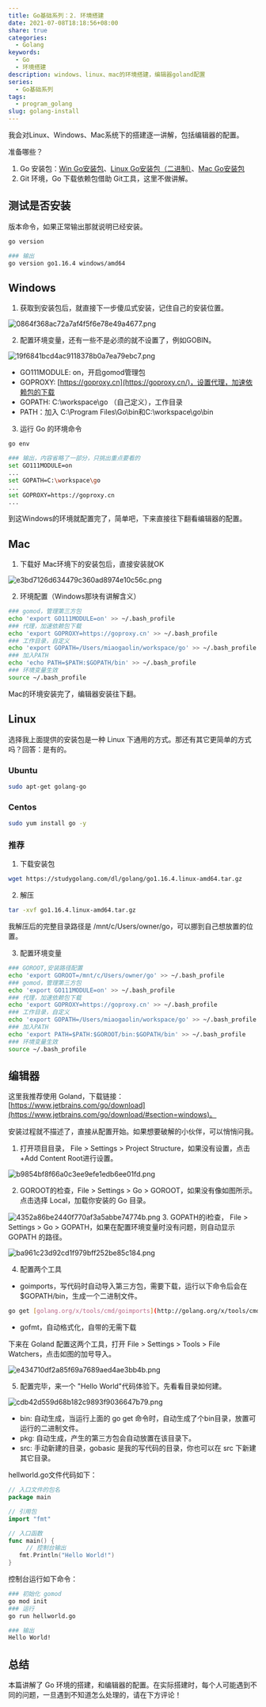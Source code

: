 ```yaml
---
title: Go基础系列：2. 环境搭建
date: 2021-07-08T18:18:56+08:00
share: true
categories:
  - Golang
keywords:
  - Go
  - 环境搭建
description: windows、linux、mac的环境搭建，编辑器goland配置
series:
  - Go基础系列
tags:
  - program_golang
slug: golang-install
---
```



我会对Linux、Windows、Mac系统下的搭建逐一讲解，包括编辑器的配置。

准备哪些？

1. Go 安装包：[Win Go安装包](https://studygolang.com/dl/golang/go1.16.4.windows-amd64.msi)、[Linux Go安装包（二进制）](https://studygolang.com/dl/golang/go1.16.4.linux-amd64.tar.gz)、[Mac Go安装包](https://studygolang.com/dl/golang/go1.16.4.darwin-amd64.pkg)
2. Git 环境，Go 下载依赖包借助 Git工具，这里不做讲解。

## 测试是否安装

版本命令，如果正常输出那就说明已经安装。

```bash
go version

### 输出
go version go1.16.4 windows/amd64
```

## Windows

1. 获取到安装包后，就直接下一步傻瓜式安装，记住自己的安装位置。

![0864f368ac72a7af4f5f6e78e49a4677.png](/images/0864f368ac72a7af4f5f6e78e49a4677.png)

2.  配置环境变量，还有一些不是必须的就不设置了，例如GOBIN。

![19f6841bcd4ac9118378b0a7ea79ebc7.png](/images/19f6841bcd4ac9118378b0a7ea79ebc7.png)

- GO111MODULE: on，开启gomod管理包
- GOPROXY: [https://goproxy.cn](https://goproxy.cn/)，设置代理，加速依赖包的下载
- GOPATH: C:\workspace\go （自己定义），工作目录
- PATH：加入 C:\Program Files\Go\bin和C:\workspace\go\bin

3. 运行 Go 的环境命令

```bash
go env

### 输出，内容省略了一部分，只挑出重点要看的
set GO111MODULE=on
...
set GOPATH=C:\workspace\go
...
set GOPROXY=https://goproxy.cn
...
```

到这Windows的环境就配置完了，简单吧，下来直接往下翻看编辑器的配置。

## Mac

1. 下载好 Mac环境下的安装包后，直接安装就OK

![e3bd7126d634479c360ad8974e10c56c.png](/images/e3bd7126d634479c360ad8974e10c56c.png)

2. 环境配置（Windows那块有讲解含义）

```bash
### gomod，管理第三方包
echo 'export GO111MODULE=on' >> ~/.bash_profile
### 代理，加速依赖包下载
echo 'export GOPROXY=https://goproxy.cn' >> ~/.bash_profile
### 工作目录，自定义
echo 'export GOPATH=/Users/miaogaolin/workspace/go' >> ~/.bash_profile
### 加入PATH
echo 'echo PATH=$PATH:$GOPATH/bin' >> ~/.bash_profile
### 环境变量生效
source ~/.bash_profile
```

Mac的环境安装完了，编辑器安装往下翻。

## Linux

选择我上面提供的安装包是一种 Linux 下通用的方式。那还有其它更简单的方式吗？回答：是有的。

### Ubuntu

```bash
sudo apt-get golang-go
```

### Centos

```bash
sudo yum install go -y
```

### 推荐

1. 下载安装包

```bash
wget https://studygolang.com/dl/golang/go1.16.4.linux-amd64.tar.gz
```

2. 解压

```bash
tar -xvf go1.16.4.linux-amd64.tar.gz
```

我解压后的完整目录路径是 /mnt/c/Users/owner/go，可以挪到自己想放置的位置。

3. 配置环境变量

```bash
### GOROOT,安装路径配置
echo 'export GOROOT=/mnt/c/Users/owner/go' >> ~/.bash_profile
### gomod，管理第三方包
echo 'export GO111MODULE=on' >> ~/.bash_profile
### 代理，加速依赖包下载
echo 'export GOPROXY=https://goproxy.cn' >> ~/.bash_profile
### 工作目录，自定义
echo 'export GOPATH=/Users/miaogaolin/workspace/go' >> ~/.bash_profile
### 加入PATH
echo 'export PATH=$PATH:$GOROOT/bin:$GOPATH/bin' >> ~/.bash_profile
### 环境变量生效
source ~/.bash_profile
```

## 编辑器

这里我推荐使用 Goland，下载链接：[https://www.jetbrains.com/go/download](https://www.jetbrains.com/go/download/#section=windows)。

安装过程就不描述了，直接从配置开始。如果想要破解的小伙伴，可以悄悄问我。

1. 打开项目目录， File > Settings > Project Structure，如果没有设置，点击 +Add Content Root进行设置。

![b9854bf8f66a0c3ee9efe1edb6ee01fd.png](/images/b9854bf8f66a0c3ee9efe1edb6ee01fd.png)

2. GOROOT的检查，File > Settings > Go > GOROOT，如果没有像如图所示。点击选择 Local，加载你安装的 Go 目录。

![4352a86be2440f770af3a5abbe74774b.png](/images/4352a86be2440f770af3a5abbe74774b.png)
3. GOPATH的i检查， File > Settings > Go > GOPATH，如果在配置环境变量时没有问题，则自动显示 GOPATH 的路径。

![ba961c23d92cd1f979bff252be85c184.png](/images/ba961c23d92cd1f979bff252be85c184.png)

4. 配置两个工具

- goimports，写代码时自动导入第三方包，需要下载，运行以下命令后会在 $GOPATH/bin，生成一个二进制文件。

```bash
go get [golang.org/x/tools/cmd/goimports](http://golang.org/x/tools/cmd/goimports)
```

- gofmt，自动格式化，自带的无需下载

下来在 Goland 配置这两个工具，打开 File > Settings > Tools > File Watchers，点击如图的加号导入。

![e434710df2a85f69a7689aed4ae3bb4b.png](/images/e434710df2a85f69a7689aed4ae3bb4b.png)

5. 配置完毕，来一个 "Hello World"代码体验下。先看看目录如何建。

![cdb42d559d68b182c9893f9036647b79.png](/images/cdb42d559d68b182c9893f9036647b79.png)

- bin: 自动生成，当运行上面的 go get 命令时，自动生成了个bin目录，放置可运行的二进制文件。
- pkg: 自动生成，产生的第三方包会自动放置在该目录下。
- src: 手动新建的目录，gobasic 是我的写代码的目录，你也可以在 src 下新建其它目录。

hellworld.go文件代码如下：

```go
// 入口文件的包名
package main

// 引用包
import "fmt"

// 入口函数
func main() {
	 // 控制台输出
   fmt.Println("Hello World!")
}
```

控制台运行如下命令：

```bash
### 初始化 gomod 
go mod init
### 运行
go run hellworld.go

### 输出
Hello World!
```

## 总结

本篇讲解了 Go 环境的搭建，和编辑器的配置。在实际搭建时，每个人可能遇到不同的问题，一旦遇到不知道怎么处理的，请在下方评论！